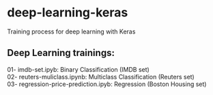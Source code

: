 # deep-learning-keras
Training process for deep learning with Keras

Deep Learning trainings:
-------------------------
01- imdb-set.ipyb: Binary Classification (IMDB set)  
02- reuters-muliclass.ipynb: Multiclass Classification (Reuters set)  
03- regression-price-prediction.ipyb: Regression (Boston Housing set)  

